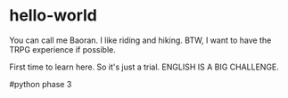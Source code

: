 # hello-world
You can call me Baoran. I like riding and hiking.
BTW, I want to have the TRPG experience if possible.


First time to learn here.
So it's  just a  trial.
ENGLISH IS A BIG CHALLENGE.

#python phase 3
